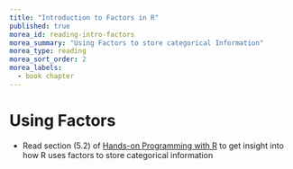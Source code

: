 ```yaml
---
title: "Introduction to Factors in R"
published: true
morea_id: reading-intro-factors
morea_summary: "Using Factors to store categorical Information"
morea_type: reading
morea_sort_order: 2
morea_labels:
  - book chapter
---
```


# Using Factors

* Read section (5.2) of [Hands-on Programming with R](https://rstudio-education.github.io/hopr/) to get insight into how R uses factors to store categorical information





